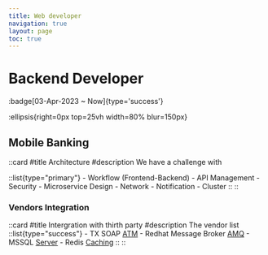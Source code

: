 ```yaml
---
title: Web developer
navigation: true
layout: page
toc: true
---
```

# Backend Developer
:badge[03-Apr-2023 ~ Now]{type='success'}

:ellipsis{right=0px top=25vh width=80% blur=150px}

## Mobile Banking

  ::card
  #title
  Architecture
  #description
  We have a challenge with
  
   ::list{type="primary"}
    - Workflow (Frontend-Backend)
    - API Management
    - Security
    - Microservice Design
    - Network
    - Notification
    - Cluster
   ::
  ::
### Vendors Integration
  ::card
  #title
  Intergration with thirth party
  #description
  The vendor list
    ::list{type="success"}
     - TX SOAP [ATM](https://compassplustechnologies.com/processing-services/atm-acquiring-service.html)
     - Redhat Message Broker [AMQ](https://www.redhat.com/en/technologies/jboss-middleware/amq)
     - MSSQL [Server](https://www.microsoft.com/en-us/sql-server/sql-server-downloads)
     - Redis [Caching](https://redis.io/)
    ::
  ::